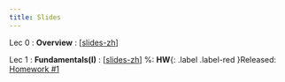 ```yaml
---
title: Slides
---
```


Lec 0
: **Overview**
  :  \[[slides-zh](https://basics.sjtu.edu.cn/~yangqizhe/pdf/algo2023w/slides/AlgoLec0-handout-zh.pdf)\]

Lec 1
: **Fundamentals(I)**
  :  \[[slides-zh](https://basics.sjtu.edu.cn/~yangqizhe/pdf/algo2023w/slides/AlgoLec1-handout-zh.pdf)\]
%:  **HW**{: .label .label-red }Released: [Homework #1](https://basics.sjtu.edu.cn/~yangqizhe/pdf/algo2023w/homework/Algo-hw1.pdf)  




  

